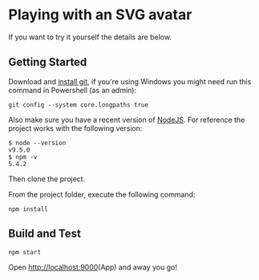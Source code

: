 # Playing with an SVG avatar

If you want to try it yourself the details are below.

## Getting Started

Download and [install git](https://git-scm.com/downloads), if you're using Windows you might need run this command in Powershell (as an admin):

```shell
git config --system core.longpaths true
```

Also make sure you have a recent version of [NodeJS](http://nodejs.org/). For reference the project works with the following version:

```shell
$ node --version
v9.5.0
$ npm -v
5.4.2
```

Then clone the project.

From the project folder, execute the following command:

```shell
npm install
```


## Build and Test

```shell
npm start
```

Open [http://localhost:9000](http://localhost:9000)(App) and away you go!